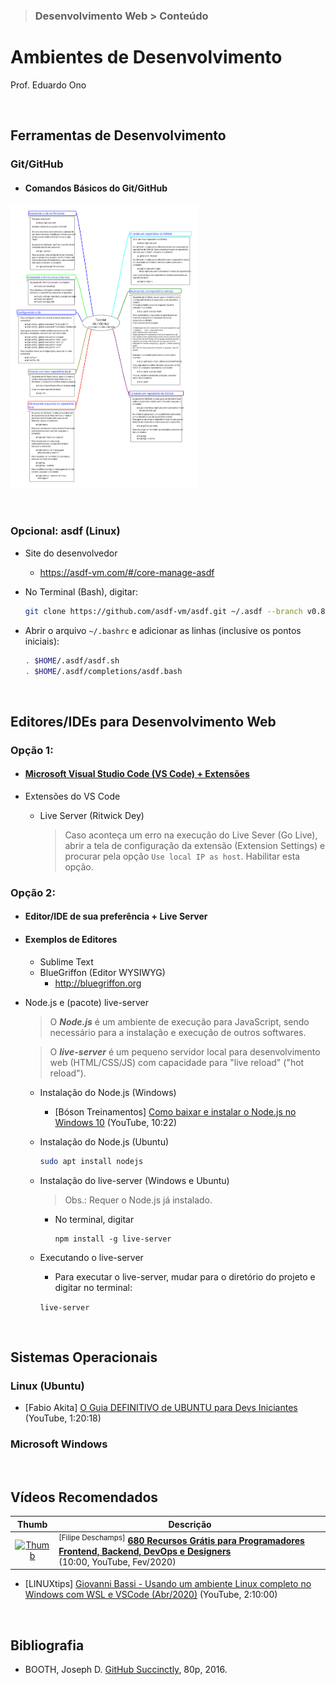 > ### Desenvolvimento Web > Conteúdo

# Ambientes de Desenvolvimento

Prof. Eduardo Ono

<br>

## Ferramentas de Desenvolvimento

### Git/GitHub

* #### Comandos Básicos do Git/GitHub

[<img src="../../mapas-mentais/git-github.svg" width="300">](../../mapas-mentais/git-github.svg)

<br>

### Opcional: asdf (Linux)

* Site do desenvolvedor

  * https://asdf-vm.com/#/core-manage-asdf

* No Terminal (Bash), digitar:

  ```bash
  git clone https://github.com/asdf-vm/asdf.git ~/.asdf --branch v0.8.0
  ```

* Abrir o arquivo `~/.bashrc` e adicionar as linhas (inclusive os pontos iniciais):

  ```bash
  . $HOME/.asdf/asdf.sh
  . $HOME/.asdf/completions/asdf.bash
  ```

<br>

## Editores/IDEs para Desenvolvimento Web

### Opção 1:

* #### [Microsoft Visual Studio Code (VS Code) + Extensões](./vscode/)

* Extensões do VS Code

  * Live Server (Ritwick Dey)

    > Caso aconteça um erro na execução do Live Sever (Go Live), abrir a tela de configuração da extensão (Extension Settings) e procurar pela opção `Use local IP as host`. Habilitar esta opção.

### Opção 2:

* #### Editor/IDE de sua preferência + Live Server

* #### Exemplos de Editores

   * Sublime Text
   * BlueGriffon (Editor WYSIWYG)
     * http://bluegriffon.org

* Node.js e (pacote) live-server

  > O ___Node.js___ é um ambiente de execução para JavaScript, sendo necessário para a instalação e execução de outros softwares.<br>

  > O ___live-server___ é um pequeno servidor local para desenvolvimento web (HTML/CSS/JS) com capacidade para "live reload" ("hot reload").

  * Instalação do Node.js (Windows)

    * [Bóson Treinamentos] [Como baixar e instalar o Node.js no Windows 10](https://youtu.be/Wras1X6rBrc) (YouTube, 10:22)

  * Instalação do Node.js (Ubuntu)

    ```bash
    sudo apt install nodejs
    ```

  * Instalação do live-server (Windows e Ubuntu)

    > Obs.: Requer o Node.js já instalado.

    * No terminal, digitar

      ```
      npm install -g live-server
      ```

  * Executando o live-server

    * Para executar o live-server, mudar para o diretório do projeto e digitar no terminal:

    `live-server`

<br>

## Sistemas Operacionais

### Linux (Ubuntu)

* [Fabio Akita] [O Guia DEFINITIVO de UBUNTU para Devs Iniciantes](https://youtu.be/epiyExCyb2s) (YouTube, 1:20:18)

### Microsoft Windows

<br>

## Vídeos Recomendados

| Thumb | Descrição |
| :-: | --- |
| [![Thumb](https://img.youtube.com/vi/tpaSZ8x21PI/default.jpg)](https://www.youtube.com/watch?v=tpaSZ8x21PI "680 Recursos Grátis para Programadores Frontend, Backend, DevOps e Designers") | <sup>[Filipe Deschamps]</sup> [__680 Recursos Grátis para Programadores Frontend, Backend, DevOps e Designers__](https://www.youtube.com/watch?v=tpaSZ8x21PI) <br> (10:00, YouTube, Fev/2020)

* [LINUXtips] [Giovanni Bassi - Usando um ambiente Linux completo no Windows com WSL e VSCode (Abr/2020)](https://www.youtube.com/watch?v=_Uqf5_kN6Rw) (YouTube, 2:10:00)

<br>

## Bibliografia

* BOOTH, Joseph D. [GitHub Succinctly](https://www.syncfusion.com/ebooks/github_succinctly), 80p, 2016.

<br>
